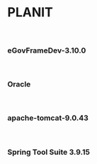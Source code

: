 <h1>PLANIT</h1><br>
	<h3>eGovFrameDev-3.10.0</h3><br>
	<h3>Oracle</h3><br>
	<h3>apache-tomcat-9.0.43</h3><br>
	<h3>Spring Tool Suite 3.9.15</h3><br>
	
